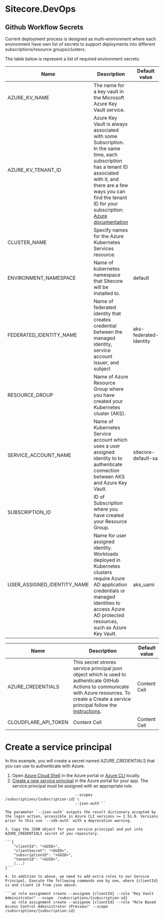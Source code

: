 # Sitecore.DevOps

## Github Workflow Secrets

Current deployment process is designed as multi-environment where each environment have own list of secrets to support deployments into different subscriptions/resource groups/clusters.

The table below is represent a list of required environment secrets:

| Name  | Description | Default value |
| ------------- | ------------- | ------------- |
| AZURE_KV_NAME  | The name for a key vault in the Microsoft Azure Key Vault service.  |   |
| AZURE_KV_TENANT_ID  | Azure Key Vault is always associated with some Subscription. In the same time, each subscription has a tenant ID associated with it, and there are a few ways you can find the tenant ID for your subscription: [Azure documentation](https://learn.microsoft.com/en-us/azure/active-directory/fundamentals/how-to-find-tenant) |   |
| CLUSTER_NAME  | Specify names for the Azure Kubernetes Services resource.  |  |
| ENVIRONMENT_NAMESPACE  | Name of kubernetes namespace that Sitecore will be installed to. | default  |
| FEDERATED_IDENTITY_NAME  | Name of federated identity that creates credential between the managed identity, service account issuer, and subject  | aks-federated-identity  |
| RESOURCE_GROUP  | Name of Azure Resource Group where you have created your Kubernetes cluster (AKS). |  |
| SERVICE_ACCOUNT_NAME  | Name of Kubernetes Service account which uses a user assigned identity to to authenticate connection between AKS and Azure Key Vault. | sitecore-default-sa  |
| SUBSCRIPTION_ID  | ID of Subscription where you have created your Resource Group. |   |
| USER_ASSIGNED_IDENTITY_NAME  | Name for user assigned identity. Workloads deployed in Kubernetes clusters require Azure AD application credentials or managed identities to access Azure AD protected resources, such as Azure Key Vault.  | aks_uami  |



| Name  | Description | Default value |
| ------------- | ------------- | ------------- |
| AZURE_CREDENTIALS  | This secret strores service principal json object which is used to authenticate GitHub Actions to communicate with Azure resources. To create a Create a service principal follow the [instructions](README.md#create-a-service-principal).  | Content Cell  |
| CLOUDFLARE_API_TOKEN  | Content Cell  | Content Cell  |

# Create a service principal

In this example, you will create a secret named AZURE_CREDENTIALS that you can use to authenticate with Azure.

1. Open [Azure Cloud Shell](https://learn.microsoft.com/en-us/azure/cloud-shell/overview) in the Azure portal or [Azure CLI](https://learn.microsoft.com/en-us/cli/azure/install-azure-cli) locally.
2. [Create a new service principal](https://learn.microsoft.com/en-us/cli/azure/create-an-azure-service-principal-azure-cli) in the Azure portal for your app. The service principal must be assigned with an appropriate role.
   
```az ad sp create-for-rbac --name "myApp" --role contributor \
                                --scopes  /subscriptions/{subscription-id} \
                                --json-auth```

The parameter `--json-auth` outputs the result dictionary accepted by the login action, accessible in Azure CLI versions >= 2.51.0. Versions prior to this use `--sdk-auth` with a deprecation warning.

3. Copy the JSON object for your service principal and put into AZURE_CREDENTIALS secret of you repository.

```{
    "clientId": "<GUID>",
    "clientSecret": "<GUID>",
    "subscriptionId": "<GUID>",
    "tenantId": "<GUID>",
    (...)
}```

4. In addition to above, we need to add extra roles to our Service Principal. Execute the following commands one by one, where {clientId} is and client id from json above:

```az role assignment create --assignee {clientId} --role "Key Vault Administrator" --scope  /subscriptions/{subscription-id}
   az role assignment create --assignee {clientId} --role "Role Based Access Control Administrator (Preview)" --scope  /subscriptions/{subscription-id}
```
